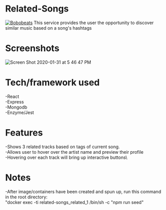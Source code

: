 # Related-Songs
  [![Bobobeats](https://circleci.com/gh/Bobobeats/related-songs.svg?style=svg)](https://circleci.com/gh/Bobobeats/related-songs)
  This service provides the user the opportunity to discover similar music based on a song's hashtags

# Screenshots
  ![Screen Shot 2020-01-31 at 5 46 47 PM](https://user-images.githubusercontent.com/57578761/73585141-0d0ab000-4453-11ea-936f-7cb9af5a31e5.png)

# Tech/framework used
  -React\
  -Express\
  -Mongodb\
  -Enzyme/Jest

# Features
  -Shows 3 related tracks based on tags of current song.\
  -Allows user to hover over the artist name and preview their profile\
  -Hovering over each track will bring up interactive buttons\

# Notes
  -After image/containers have been created and spun up, run this command in the root directory:\
    "docker exec -ti related-songs_related_1 /bin/sh -c "npm run seed"